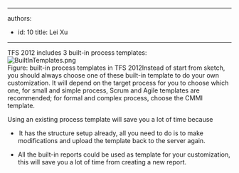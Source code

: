 

---
authors:
  - id: 10
    title: Lei Xu
---




<span class='intro'> TFS 2012 includes 3 built-in process templates&#58;<br>​<img class="ssw-rteStyle-ImageArea" alt="BuiltInTemplates.png" src="/TFS/RulesToBetterTFSCustomization/PublishingImages/BuiltInTemplates.png" />​<br><span class="ssw-rteStyle-FigureNormal">Figure&#58; built-in process templates in TFS 2​012</span>Instead of
start from sketch, you should always choose one of these built-in template to
do your own customization.&#160;It will depend on the target process for you to
choose which one, for small and simple process, Scrum and Agile templates are
recommended; for formal and complex process, choose the CMMI template.​ </span>

​Using an existing process template will save you a lot of time because<br><ul><li><span style="text-indent&#58;-18pt;line-height&#58;normal;font-family&#58;'times new roman';font-size&#58;7pt;">&#160;</span><span style="text-indent&#58;-18pt;">It has the structure setup already, all you need to do is to make modifications and upload the template back to the server again. &#160;</span><span style="text-indent&#58;-18pt;line-height&#58;normal;font-family&#58;'times new roman';font-size&#58;7pt;">&#160;</span></li>
<li><span style="text-indent&#58;-18pt;">All the built-in reports could be used as template for your customization, this will save you a lot of time from cr</span><span style="text-indent&#58;-18pt;">eating a new report​.</span></li></ul>
<span style="text-indent&#58;-18pt;"></span><div style="text-indent&#58;0px;">
<span style="text-indent&#58;-18pt;"></span></div>


